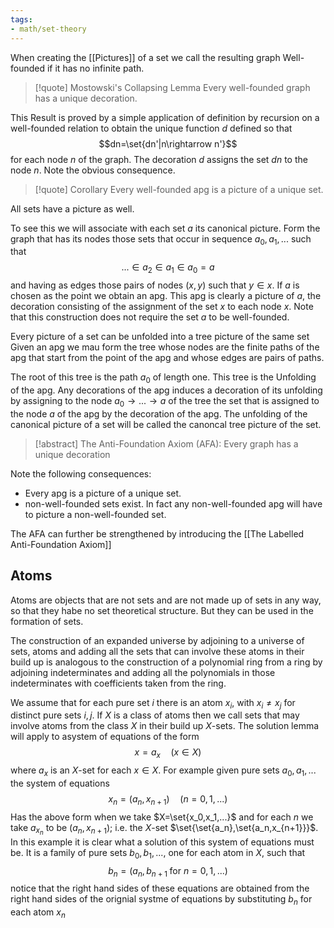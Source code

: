 ```yaml
---
tags:
- math/set-theory
---
```

When creating the [[Pictures]] of a set we call the resulting graph Well-founded if it has no infinite path.
> [!quote] Mostowski's Collapsing Lemma
> Every well-founded graph has a unique decoration.

This Result is proved by a simple application of definition by recursion on a well-founded relation to obtain the unique function $d$ defined so that 
$$dn=\set{dn'|n\rightarrow n'}$$
for each node $n$ of the graph. The decoration $d$ assigns the set $dn$ to the node $n$. Note the obvious consequence.
> [!quote] Corollary
> Every well-founded apg is a picture of a unique set.

All sets have a picture as well.

To see this we will associate with each set $a$ its canonical picture. Form the graph that has its nodes those sets that occur in sequence $a_0,a_1,...$ such that 
$$...\in a_2\in a_1\in a_0=a$$
and having as edges those pairs of nodes $(x,y)$ such that $y\in x$. If $a$ is chosen as the point we obtain an apg. This apg is clearly a picture of $a$, the decoration consisting of the assignment of the set $x$ to each node $x$. Note that this construction does not require the set $a$ to be well-founded.

Every picture of a set can be unfolded into a tree picture of the same set Given an apg we mau form the tree whose nodes are the finite paths of the apg that start from the point of the apg and whose edges are pairs of paths.

The root of this tree is the path $a_0$ of length one. This tree is the Unfolding of the apg. Any decorations of the apg induces a decoration of its unfolding by assigning to the node $a_0\rightarrow ...\rightarrow a$ of the tree the set that is assigned to the node $a$ of the apg by the decoration of the apg.
The unfolding of the canonical picture of a set will be called the canoncal tree picture of the set.

> [!abstract] The Anti-Foundation Axiom (AFA):
> Every graph has a unique decoration

Note the following consequences:
- Every apg is a picture of a unique set.
- non-well-founded sets exist.
In fact any non-well-founded apg will have to picture a non-well-founded set.

The AFA can further be strengthened by introducing the [[The Labelled Anti-Foundation Axiom]]


## Atoms
Atoms are objects that are not sets and are not made up of sets in any way, so that they habe no set theoretical structure. But they can be used in the formation of sets.

The construction of an expanded universe by adjoining to a universe of sets, atoms and adding all the sets that can involve these atoms in their build up is analogous to the construction of a polynomial ring from a ring by adjoining indeterminates and adding all the polynomials in those indeterminates with coefficients taken from the ring. 

We assume that for each pure set $i$  there is an atom $x_i$, with $x_i \ne x_j$ for distinct pure sets $i,j$. If $X$ is a class of atoms then we call sets that may involve atoms from the class $X$ in their build up $X$-sets. The solution lemma will apply to asystem of equations of the form 
$$x=a_x \quad (x\in X)$$
where $a_x$ is an $X$-set for each $x \in X$. For example given pure sets $a_0,a_1,...$ the system of equations $$x_n=(a_n,x_{n+1})\quad (n=0,1,...)$$
Has the above form when we take $X=\set{x_0,x_1,...}$ and for each $n$ we take $a_{x_n}$ to be $(a_n,x_{n+1})$; i.e. the $X$-set $\set{\set{a_n},\set{a_n,x_{n+1}}}$. In this example it is clear what a solution of this system of equations must be. It is a family of pure sets $b_0,b_1,...$, one for each atom in $X$, such that 
$$b_n=(a_n,b_{n+1}\;\text{for $n=0,1,...$})$$
notice that the right hand sides of these equations are obtained from the right hand sides of the orignial systme of equations by substituting $b_n$ for each atom $x_n$